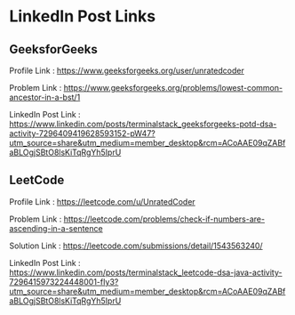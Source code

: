 # LinkedIn Post Links

## GeeksforGeeks

Profile Link : https://www.geeksforgeeks.org/user/unratedcoder

Problem Link : https://www.geeksforgeeks.org/problems/lowest-common-ancestor-in-a-bst/1

LinkedIn Post Link : https://www.linkedin.com/posts/terminalstack_geeksforgeeks-potd-dsa-activity-7296409419628593152-pW47?utm_source=share&utm_medium=member_desktop&rcm=ACoAAE09qZABfaBLOgjSBtO8lsKiTqRgYh5IprU

## LeetCode

Profile Link : https://leetcode.com/u/UnratedCoder

Problem Link : https://leetcode.com/problems/check-if-numbers-are-ascending-in-a-sentence

Solution Link : https://leetcode.com/submissions/detail/1543563240/

LinkedIn Post Link : https://www.linkedin.com/posts/terminalstack_leetcode-dsa-java-activity-7296415973224448001-fIy3?utm_source=share&utm_medium=member_desktop&rcm=ACoAAE09qZABfaBLOgjSBtO8lsKiTqRgYh5IprU

